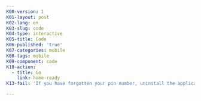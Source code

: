 ```yaml
---
K00-version: 1
K01-layout: post
K02-lang: en
K03-slug: code
K04-type: interactive
K05-title: Code
K06-published: 'true'
K07-categories: mobile
K08-tags: mobile
K09-component: code
K10-action:
  - title: Go
    link: home-ready
K13-fail: 'If you have forgotten your pin number, uninstall the application from your phone settings and then reinstall it.'

---
```



